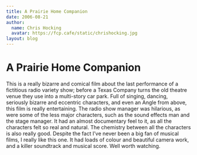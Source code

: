 ```yaml
---
title: A Prairie Home Companion
date: 2006-08-21
author:
  name: Chris Hocking
  avatar: https://fcp.cafe/static/chrishocking.jpg
layout: blog
---
```

# A Prairie Home Companion

This is a really bizarre and comical film about the last performance of a fictitious radio variety show; before a Texas Company turns the old theatre venue they use into a multi-story car park. Full of singing, dancing, seriously bizarre and eccentric characters, and even an Angle from above, this film is really entertaining. The radio show manager was hilarious, as were some of the less major characters, such as the sound effects man and the stage manager. It had an almost documentary feel to it, as all the characters felt so real and natural. The chemistry between all the characters is also really good. Despite the fact I’ve never been a big fan of musical films, I really like this one. It had loads of colour and beautiful camera work, and a killer soundtrack and musical score. Well worth watching.